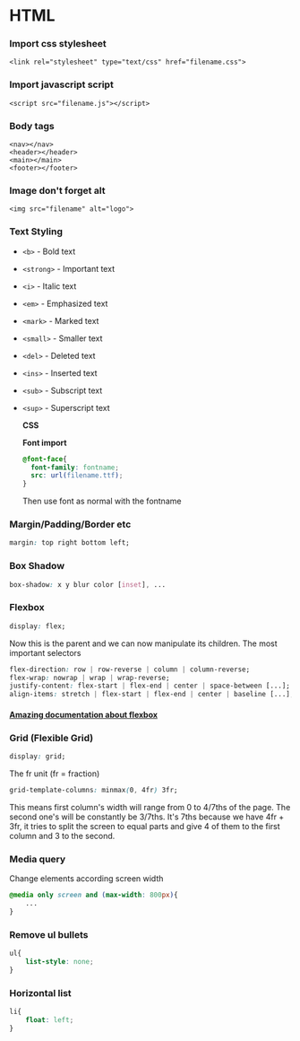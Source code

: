 # HTML

### Import css stylesheet

```markup
<link rel="stylesheet" type="text/css" href="filename.css">
```

### Import javascript script

```markup
<script src="filename.js"></script>
```

### Body tags

```markup
<nav></nav>
<header></header>
<main></main>
<footer></footer>
```

### Image don't forget alt

```markup
<img src="filename" alt="logo">
```

### Text Styling

* `<b>` - Bold text
* `<strong>` - Important text
* `<i>` - Italic text
* `<em>` - Emphasized text
* `<mark>` - Marked text
* `<small>` - Smaller text
* `<del>` - Deleted text
* `<ins>` - Inserted text
* `<sub>` - Subscript text
* `<sup>` - Superscript text

  **CSS**

  **Font import**

  ```css
  @font-face{
    font-family: fontname;
    src: url(filename.ttf);
  }
  ```

  Then use font as normal with the fontname

### Margin/Padding/Border etc

```css
margin: top right bottom left;
```

### Box Shadow

```css
box-shadow: x y blur color [inset], ...
```

### Flexbox

```css
display: flex;
```

Now this is the parent and we can now manipulate its children. The most important selectors

```css
flex-direction: row | row-reverse | column | column-reverse;
flex-wrap: nowrap | wrap | wrap-reverse;
justify-content: flex-start | flex-end | center | space-between [...];
align-items: stretch | flex-start | flex-end | center | baseline [...];
```

#### [Amazing documentation about flexbox](https://css-tricks.com/snippets/css/a-guide-to-flexbox/)

### Grid \(Flexible Grid\)

```css
display: grid;
```

The fr unit \(fr = fraction\)

```css
grid-template-columns: minmax(0, 4fr) 3fr;
```

This means first column's width will range from 0 to 4/7ths of the page. The second one's will be constantly be 3/7ths. It's 7ths because we have 4fr + 3fr, it tries to split the screen to equal parts and give 4 of them to the first column and 3 to the second.

### Media query

Change elements according screen width

```css
@media only screen and (max-width: 800px){
    ...
}
```

### Remove ul bullets

```css
ul{
    list-style: none;
}
```

### Horizontal list

```css
li{
    float: left;
}
```

